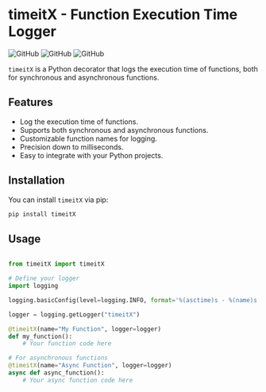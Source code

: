 # timeitX - Function Execution Time Logger

![GitHub](https://img.shields.io/github/license/nitishsaik/timeitX)
![GitHub](https://img.shields.io/github/issues/nitishsaik/timeitX)
![GitHub](https://img.shields.io/github/stars/nitishsaik/timeitX)

`timeitX` is a Python decorator that logs the execution time of functions, both for synchronous and asynchronous functions.

## Features

- Log the execution time of functions.
- Supports both synchronous and asynchronous functions.
- Customizable function names for logging.
- Precision down to milliseconds.
- Easy to integrate with your Python projects.

## Installation

You can install `timeitX` via pip:

```bash
pip install timeitX
```

## Usage

```python

from timeitX import timeitX

# Define your logger
import logging

logging.basicConfig(level=logging.INFO, format='%(asctime)s - %(name)s - %(levelname)s - %(message)s')

logger = logging.getLogger("timeitX")

@timeitX(name="My Function", logger=logger)
def my_function():
    # Your function code here

# For asynchronous functions
@timeitX(name="Async Function", logger=logger)
async def async_function():
    # Your async function code here

```
